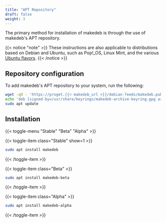 ```yaml
---
title: "APT Repository"
draft: false
weight: 3
---
```


The primary method for installation of makedeb is through the use of makedeb's APT repository.

{{< notice "note" >}}
These instructions are also applicable to distributions based on Debian and Ubuntu, such as Pop!\_OS, Linux Mint, and the various [Ubuntu flavors](https://ubuntu.com/download/flavours).
{{< /notice >}}

## Repository configuration
To add makedeb's APT repository to your system, run the following:

```sh
wget -qO - 'https://proget.{{< makedeb_url >}}/debian-feeds/makedeb.pub' | gpg --dearmor | sudo tee /usr/share/keyrings/makedeb-archive-keyring.gpg 1> /dev/null
echo 'deb [signed-by=/usr/share/keyrings/makedeb-archive-keyring.gpg arch=all] https://proget.{{< makedeb_url >}}/ makedeb main' | sudo tee /etc/apt/sources.list.d/makedeb.list
sudo apt update
```

## Installation
{{< toggle-menu "Stable" "Beta" "Alpha" >}}

{{< toggle-item class="Stable" show=1 >}}
```sh
sudo apt install makedeb
```
{{< /toggle-item >}}

{{< toggle-item class="Beta" >}}
```sh
sudo apt install makedeb-beta
```
{{< /toggle-item >}}

{{< toggle-item class="Alpha" >}}
```sh
sudo apt install makedeb-alpha
```
{{< /toggle-item >}}

